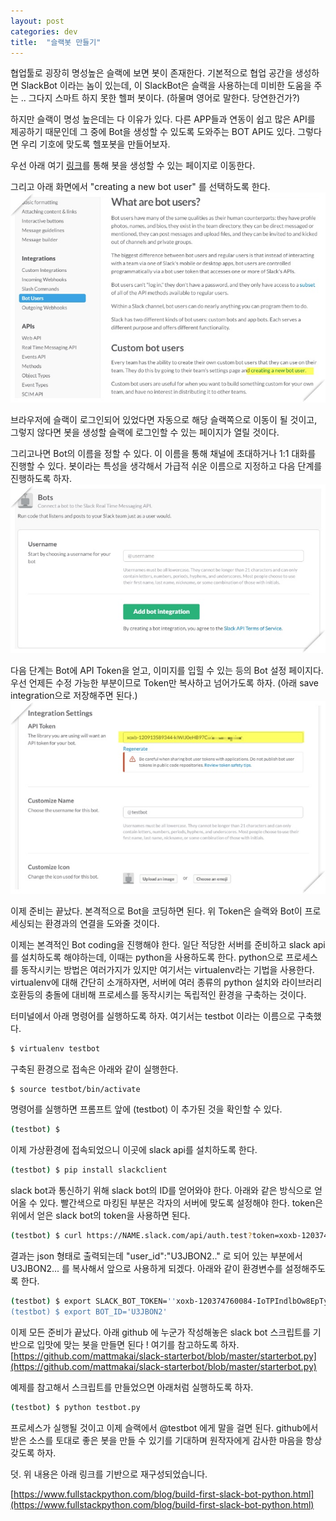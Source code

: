```yaml
---
layout: post
categories: dev
title:  "슬랙봇 만들기"
---
```



협업툴로 굉장히 명성높은 슬랙에 보면 봇이 존재한다. 기본적으로 협업 공간을 생성하면 SlackBot 이라는 놈이 있는데, 이 SlackBot은 슬랙을 사용하는데 미비한 도움을 주는 .. 그다지 스마트 하지 못한 헬퍼 봇이다. (하물며 영어로 말한다. 당연한건가?)

하지만 슬랙이 명성 높은데는 다 이유가 있다. 다른 APP들과 연동이 쉽고 많은 API를 제공하기 때문인데 그 중에 Bot을 생성할 수 있도록 도와주는 BOT API도 있다. 그렇다면 우리 기호에 맞도록 헬포봇을 만들어보자.

우선 아래 여기 [링크](https://api.slack.com/bot-users)를 통해 봇을 생성할 수 있는 페이지로 이동한다.


그리고 아래 화면에서 "creating a new bot user" 를 선택하도록 한다.
<img src="/image/20170127/이미지_2.jpg"  style="max-width:100%;max-height:100%;">


브라우저에 슬랙이 로그인되어 있었다면 자동으로 해당 슬랙쪽으로 이동이 될 것이고, 그렇지 않다면 봇을 생성할 슬랙에 로그인할 수 있는 페이지가 열릴 것이다. 

그리고나면 Bot의 이름을 정할 수 있다. 이 이름을 통해 채널에 초대하거나 1:1 대화를 진행할 수 있다. 봇이라는 특성을 생각해서 가급적 쉬운 이름으로 지정하고 다음 단계를 진행하도록 하자.
<img src="/image/20170127/이미지_3.jpg"  style="max-width:100%;max-height:100%;">

다음 단계는 Bot에 API Token을 얻고, 이미지를 입힐 수 있는 등의 Bot 설정 페이지다. 우선 언제든 수정 가능한 부분이므로 Token만 복사하고 넘어가도록 하자. (아래 save integration으로 저장해주면 된다.)
<img src="/image/20170127/이미지_5.jpg"  style="max-width:100%;max-height:100%;">


이제 준비는 끝났다. 본격적으로 Bot을 코딩하면 된다. 위 Token은 슬랙와 Bot이 프로세싱되는 환경과의 연결을 도와줄 것이다.

이제는 본격적인 Bot coding을 진행해야 한다. 일단 적당한 서버를 준비하고 slack api를 설치하도록 해야하는데, 이때는 python을 사용하도록 한다. python으로 프로세스를 동작시키는 방법은 여러가지가 있지만 여기서는 virtualenv라는 기법을 사용한다. virtualenv에 대해 간단히 소개하자면, 서버에 여러 종류의 python 설치와 라이브러리 호환등의 충돌에 대비해 프로세스를 동작시키는 독립적인 환경을 구축하는 것이다.

터미널에서 아래 명령어를 실행하도록 하자. 여기서는 testbot 이라는 이름으로 구축했다.
```bash
$ virtualenv testbot
```

구축된 환경으로 접속은 아래와 같이 실행한다.
```bash
$ source testbot/bin/activate
```

명령어를 실행하면 프롬프트 앞에 (testbot) 이 추가된 것을 확인할 수 있다.
```bash
(testbot) $
```

이제 가상환경에 접속되었으니 이곳에 slack api를 설치하도록 한다.
```bash
(testbot) $ pip install slackclient
```

slack bot과 통신하기 위해 slack bot의 ID를 얻어와야 한다. 아래와 같은 방식으로 얻어올 수 있다. 빨간색으로 마킹된 부분은 각자의 서버에 맞도록 설정해야 한다. token은 위에서 얻은 slack bot의 token을 사용하면 된다.
```bash
(testbot) $ curl https://NAME.slack.com/api/auth.test?token=xoxb-120374760084-IoTPIndlbOw8EpTy0JR
```

결과는 json 형태로 출력되는데 "user_id":"U3JBON2.." 로 되어 있는 부분에서 U3JBON2... 를 복사해서 앞으로 사용하게 되겠다. 아래와 같이 환경변수를 설정해주도록 한다.
```bash
(testbot) $ export SLACK_BOT_TOKEN=''xoxb-120374760084-IoTPIndlbOw8EpTy0JR"
(testbot) $ export BOT_ID='U3JBON2'
```

이제 모든 준비가 끝났다. 아래 github 에 누군가 작성해놓은 slack bot 스크립트를 기반으로 입맛에 맞는 봇을 만들면 된다 ! 여기를 참고하도록 하자.
[https://github.com/mattmakai/slack-starterbot/blob/master/starterbot.py](https://github.com/mattmakai/slack-starterbot/blob/master/starterbot.py)

예제를 참고해서 스크립트를 만들었으면 아래처럼 실행하도록 하자.
```bash
(testbot) $ python testbot.py
```

프로세스가 실행될 것이고 이제 슬랙에서 @testbot 에게 말을 걸면 된다. github에서 받은 소스를 토대로 좋은 봇을 만들 수 있기를 기대하며 원작자에게 감사한 마음을 항상 갖도록 하자.


덧. 위 내용은 아래 링크를 기반으로 재구성되었습니다.

[https://www.fullstackpython.com/blog/build-first-slack-bot-python.html](https://www.fullstackpython.com/blog/build-first-slack-bot-python.html)


